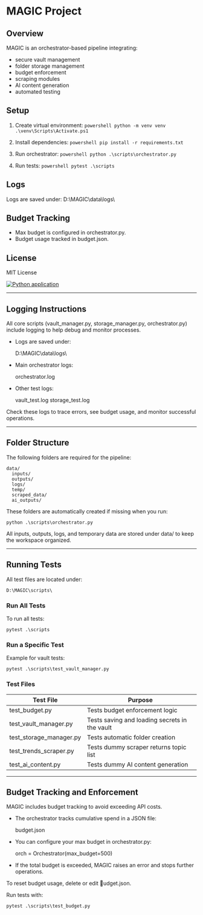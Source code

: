 ﻿# MAGIC Project

## Overview

MAGIC is an orchestrator-based pipeline integrating:
- secure vault management
- folder storage management
- budget enforcement
- scraping modules
- AI content generation
- automated testing

## Setup

1. Create virtual environment:
    `powershell
    python -m venv venv
    .\venv\Scripts\Activate.ps1
    `

2. Install dependencies:
    `powershell
    pip install -r requirements.txt
    `

3. Run orchestrator:
    `powershell
    python .\scripts\orchestrator.py
    `

4. Run tests:
    `powershell
    pytest .\scripts
    `

## Logs

Logs are saved under:
D:\MAGIC\data\logs\

## Budget Tracking

- Max budget is configured in orchestrator.py.
- Budget usage tracked in budget.json.

## License

MIT License

[![Python application](https://github.com/Diksha090587/Magic/actions/workflows/python-app.yml/badge.svg)](https://github.com/Diksha090587/Magic/actions/workflows/python-app.yml)

---

## Logging Instructions

All core scripts (vault_manager.py, storage_manager.py, orchestrator.py) include logging to help debug and monitor processes.

- Logs are saved under:

    D:\MAGIC\data\logs\

- Main orchestrator logs:

    orchestrator.log

- Other test logs:

    vault_test.log
    storage_test.log

Check these logs to trace errors, see budget usage, and monitor successful operations.

---

## Folder Structure

The following folders are required for the pipeline:

    data/
      inputs/
      outputs/
      logs/
      temp/
      scraped_data/
      ai_outputs/

These folders are automatically created if missing when you run:

    python .\scripts\orchestrator.py

All inputs, outputs, logs, and temporary data are stored under data/ to keep the workspace organized.

---

## Running Tests

All test files are located under:

    D:\MAGIC\scripts\

### Run All Tests

To run all tests:

    pytest .\scripts

### Run a Specific Test

Example for vault tests:

    pytest .\scripts\test_vault_manager.py

### Test Files

| Test File | Purpose |
|-----------|---------|
| test_budget.py | Tests budget enforcement logic |
| test_vault_manager.py | Tests saving and loading secrets in the vault |
| test_storage_manager.py | Tests automatic folder creation |
| test_trends_scraper.py | Tests dummy scraper returns topic list |
| test_ai_content.py | Tests dummy AI content generation |

---

## Budget Tracking and Enforcement

MAGIC includes budget tracking to avoid exceeding API costs.

- The orchestrator tracks cumulative spend in a JSON file:

    budget.json

- You can configure your max budget in orchestrator.py:

    orch = Orchestrator(max_budget=500)

- If the total budget is exceeded, MAGIC raises an error and stops further operations.

To reset budget usage, delete or edit udget.json.

Run tests with:

    pytest .\scripts\test_budget.py
